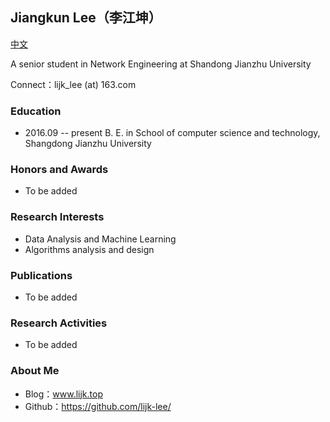 ## Jiangkun Lee（李江坤）

[中文](./resume.html)

A senior student in Network Engineering at Shandong Jianzhu University

Connect：lijk_lee (at) 163.com

### Education

- 2016.09 -- present       B. E. in School of computer science and technology, Shangdong Jianzhu University

### Honors and Awards

- To be added

### Research Interests

- Data Analysis and Machine Learning 
- Algorithms analysis and design

### Publications

- To be added

### Research Activities

- To be added

### About Me

- Blog：www.lijk.top
- Github：https://github.com/lijk-lee/